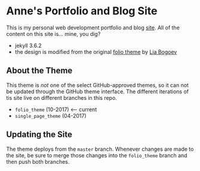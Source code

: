 # Anne's Portfolio and Blog Site

This is my personal web development portfolio and blog [site](http://lortza.github.io/). All of the content on this site is... mine, you dig?

- jekyll 3.6.2
- the design is modified from the original <a href="http://liabogoev.com/-folio" target="_blank">folio theme</a> by [Lia Bogoev](http://liabogoev.com/)

## About the Theme

This theme is *not* one of the select GitHub-approved themes, so it can not be updated through the GitHub theme interface. The different iterations of tis site live on different branches in this repo.

-  `folio_theme` (10-2017) <-- current
-  `single_page_theme` (04-2017)

## Updating the Site

The theme deploys from the `master` branch. Whenever changes are made to the site, be sure to merge those changes into the `folio_theme` branch and then push both branches.